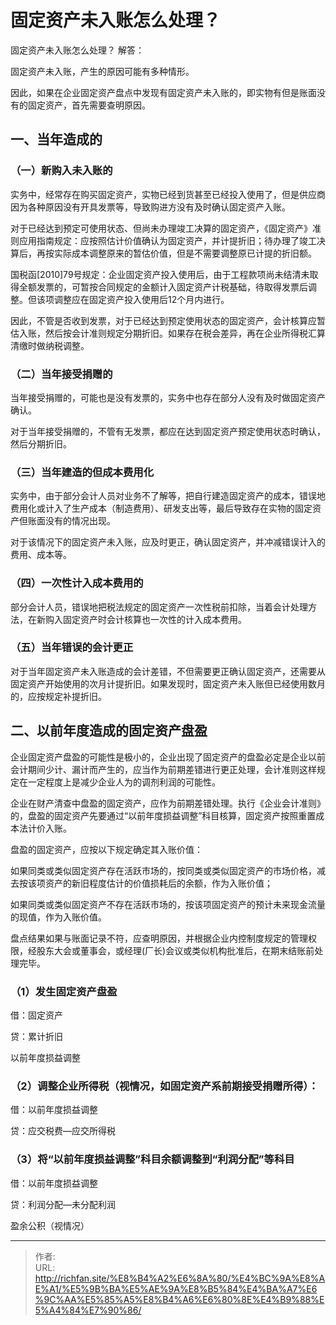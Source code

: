 # 固定资产未入账怎么处理？

固定资产未入账怎么处理？
解答：

固定资产未入账，产生的原因可能有多种情形。

因此，如果在企业固定资产盘点中发现有固定资产未入账的，即实物有但是账面没有的固定资产，首先需要查明原因。

## 一、当年造成的

### （一）新购入未入账的

实务中，经常存在购买固定资产，实物已经到货甚至已经投入使用了，但是供应商因为各种原因没有开具发票等，导致购进方没有及时确认固定资产入账。

对于已经达到预定可使用状态、但尚未办理竣工决算的固定资产，《固定资产》准则应用指南规定：应按照估计价值确认为固定资产，并计提折旧；待办理了竣工决算后，再按实际成本调整原来的暂估价值，但是不需要调整原已计提的折旧额。

国税函[2010]79号规定：企业固定资产投入使用后，由于工程款项尚未结清未取得全额发票的，可暂按合同规定的金额计入固定资产计税基础，待取得发票后调整。但该项调整应在固定资产投入使用后12个月内进行。

因此，不管是否收到发票，对于已经达到预定使用状态的固定资产，会计核算应暂估入账，然后按会计准则规定分期折旧。如果存在税会差异，再在企业所得税汇算清缴时做纳税调整。

### （二）当年接受捐赠的

当年接受捐赠的，可能也是没有发票的，实务中也存在部分人没有及时做固定资产确认。

对于当年接受捐赠的，不管有无发票，都应在达到固定资产预定使用状态时确认，然后分期折旧。

### （三）当年建造的但成本费用化

实务中，由于部分会计人员对业务不了解等，把自行建造固定资产的成本，错误地费用化或计入了生产成本（制造费用）、研发支出等，最后导致存在实物的固定资产但账面没有的情况出现。

对于该情况下的固定资产未入账，应及时更正，确认固定资产，并冲减错误计入的费用、成本等。

### （四）一次性计入成本费用的

部分会计人员，错误地把税法规定的固定资产一次性税前扣除，当着会计处理方法，在新购入固定资产时会计核算也一次性的计入成本费用。

### （五）当年错误的会计更正

对于当年固定资产未入账造成的会计差错，不但需要更正确认固定资产，还需要从固定资产开始使用的次月计提折旧。如果发现时，固定资产未入账但已经使用数月的，应按规定补提折旧。

## 二、以前年度造成的固定资产盘盈

企业固定资产盘盈的可能性是极小的，企业出现了固定资产的盘盈必定是企业以前会计期间少计、漏计而产生的，应当作为前期差错进行更正处理，会计准则这样规定在一定程度上是减少企业人为的调剂利润的可能性。

企业在财产清查中盘盈的固定资产，应作为前期差错处理。执行《企业会计准则》的，盘盈的固定资产先要通过“以前年度损益调整”科目核算，固定资产按照重置成本法计价入账。

盘盈的固定资产，应按以下规定确定其入账价值：

如果同类或类似固定资产存在活跃市场的，按同类或类似固定资产的市场价格，减去按该项资产的新旧程度估计的价值损耗后的余额，作为入账价值；

如果同类或类似固定资产不存在活跃市场的，按该项固定资产的预计未来现金流量的现值，作为入账价值。

盘点结果如果与账面记录不符，应查明原因，并根据企业内控制度规定的管理权限，经股东大会或董事会，或经理(厂长)会议或类似机构批准后，在期末结账前处理完毕。

### （1）发生固定资产盘盈

借：固定资产

贷：累计折旧

以前年度损益调整
### （2）调整企业所得税（视情况，如固定资产系前期接受捐赠所得）：

借：以前年度损益调整

贷：应交税费—应交所得税

### （3）将“以前年度损益调整”科目余额调整到“利润分配”等科目

借：以前年度损益调整

贷：利润分配—未分配利润

盈余公积（视情况）

---

> 作者:   
> URL: http://richfan.site/%E8%B4%A2%E6%8A%80/%E4%BC%9A%E8%AE%A1/%E5%9B%BA%E5%AE%9A%E8%B5%84%E4%BA%A7%E6%9C%AA%E5%85%A5%E8%B4%A6%E6%80%8E%E4%B9%88%E5%A4%84%E7%90%86/  

